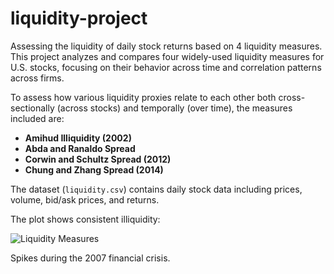 # liquidity-project

Assessing the liquidity of daily stock returns based on 4 liquidity measures.  
This project analyzes and compares four widely-used liquidity measures for U.S. stocks, focusing on their behavior across time and correlation patterns across firms.

To assess how various liquidity proxies relate to each other both cross-sectionally (across stocks) and temporally (over time), the measures included are:

- **Amihud Illiquidity (2002)**
- **Abda and Ranaldo Spread**
- **Corwin and Schultz Spread (2012)**
- **Chung and Zhang Spread (2014)**

The dataset (`liquidity.csv`) contains daily stock data including prices, volume, bid/ask prices, and returns.

The plot shows consistent illiquidity:

![Liquidity Measures](image.png)

Spikes during the 2007 financial crisis.

